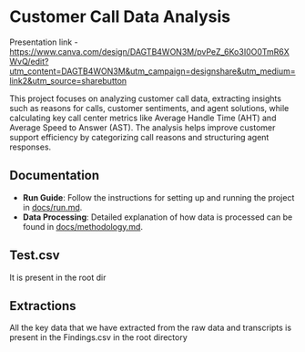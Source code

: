 # Customer Call Data Analysis

Presentation link - https://www.canva.com/design/DAGTB4WON3M/pvPeZ_6Ko3I0O0TmR6XWvQ/edit?utm_content=DAGTB4WON3M&utm_campaign=designshare&utm_medium=link2&utm_source=sharebutton

This project focuses on analyzing customer call data, extracting insights such as reasons for calls, customer sentiments, and agent solutions, while calculating key call center metrics like Average Handle Time (AHT) and Average Speed to Answer (AST). The analysis helps improve customer support efficiency by categorizing call reasons and structuring agent responses.


## Documentation

- **Run Guide**: Follow the instructions for setting up and running the project in [docs/run.md](docs/run.md).
- **Data Processing**: Detailed explanation of how data is processed can be found in [docs/methodology.md](docs/methodology.md).

## Test.csv
It is present in the root dir

## Extractions 
All the key data that we have extracted from the raw data and transcripts is present in the Findings.csv in the root directory
